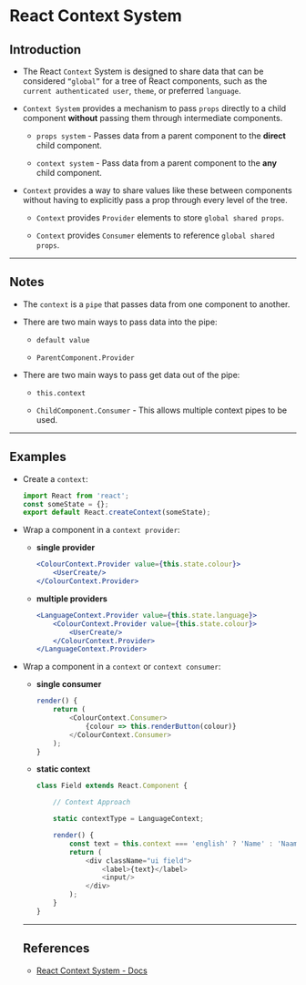 # React Context System

## Introduction

* The React `Context` System is designed to share data that can be considered `“global”` for a tree of React components, such as the `current authenticated user`, `theme`, or preferred `language`.

* `Context System` provides a mechanism to pass `props` directly to a child component __without__ passing them through intermediate components.

    * `props system` - Passes data from a parent component to the __direct__ child component.

    * `context system` - Pass data from a parent component to the __any__ child component.

* `Context` provides a way to share values like these between components without having to explicitly pass a prop through every level of the tree.

    * `Context` provides `Provider` elements to store `global shared props`.

    * `Context` provides `Consumer` elements to reference `global shared props`.

---

## Notes

* The `context` is a `pipe` that passes data from one component to another.

* There are two main ways to pass data into the pipe:

    * `default value`

    * `ParentComponent.Provider`

* There are two main ways to pass get data out of the pipe:

    * `this.context`

    * `ChildComponent.Consumer` - This allows multiple context pipes to be used.

---

## Examples

* Create a `context`:

    ```javascript
    import React from 'react';
    const someState = {};
    export default React.createContext(someState);
    ```

* Wrap a component in a `context provider`:

    * __single provider__

        ```jsx
        <ColourContext.Provider value={this.state.colour}>
            <UserCreate/>
        </ColourContext.Provider>
        ```

    * __multiple providers__

        ```jsx
        <LanguageContext.Provider value={this.state.language}>
            <ColourContext.Provider value={this.state.colour}>
                <UserCreate/>
            </ColourContext.Provider>
        </LanguageContext.Provider>
        ```

* Wrap a component in a `context` or `context consumer`:

    * __single consumer__   

        ```javascript
        render() {
            return (
                <ColourContext.Consumer>
                    {colour => this.renderButton(colour)}
                </ColourContext.Consumer>
            );
        }    
        ```

    * __static context__

        ```javascript
        class Field extends React.Component {

            // Context Approach

            static contextType = LanguageContext;

            render() {
                const text = this.context === 'english' ? 'Name' : 'Naam'
                return (
                    <div className="ui field">
                        <label>{text}</label>
                        <input/>
                    </div>
                );
            }
        }
        ```
    
    ---

    ## References

    * [React Context System - Docs](https://reactjs.org/docs/context.html)
